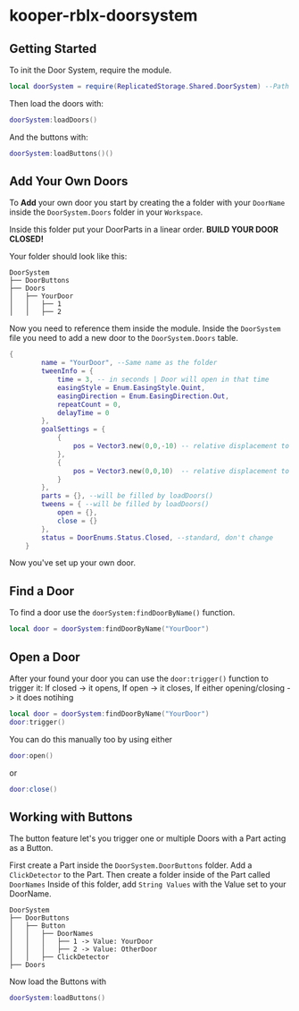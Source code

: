 # kooper-rblx-doorsystem


## Getting Started
To init the Door System, require the module.

```lua
local doorSystem = require(ReplicatedStorage.Shared.DoorSystem) --Path to the module
```
Then load the doors with:
```lua
doorSystem:loadDoors()
```
And the buttons with:
```lua
doorSystem:loadButtons()()
```

## Add Your Own Doors
To **Add** your own door you start by creating the a folder with your `DoorName` inside the `DoorSystem.Doors` folder in your `Workspace`.

Inside this folder put your DoorParts in a linear order.
**BUILD YOUR DOOR CLOSED!**

Your folder should look like this:

```
DoorSystem
├── DoorButtons
├── Doors
│   ├── YourDoor
│   │   ├── 1
│   │   ├── 2
```

Now you need to reference them inside the module.
Inside the `DoorSystem` file you need to add a new door to the `DoorSystem.Doors` table.
```lua
{
        name = "YourDoor", --Same name as the folder
        tweenInfo = {
            time = 3, -- in seconds | Door will open in that time
            easingStyle = Enum.EasingStyle.Quint,
            easingDirection = Enum.EasingDirection.Out,
            repeatCount = 0,
            delayTime = 0
        },
        goalSettings = {
            {
                pos = Vector3.new(0,0,-10) -- relative displacement to the 1st Door Part
            },
            {
                pos = Vector3.new(0,0,10)  -- relative displacement to the 2nd Door Part
            }
        },
        parts = {}, --will be filled by loadDoors()
        tweens = { --will be filled by loadDoors()
            open = {},
            close = {}
        },
        status = DoorEnums.Status.Closed, --standard, don't change
    }
```
Now you've set up your own door.

## Find a Door
To find a door use the `doorSystem:findDoorByName()` function.

```lua
local door = doorSystem:findDoorByName("YourDoor")
```

## Open a Door
After your found your door you can use the `door:trigger()` function to trigger it:
If closed                   -> it opens,
If open                     -> it closes,
If either opening/closing   -> it does notihing

```lua
local door = doorSystem:findDoorByName("YourDoor")
door:trigger()
```

You can do this manually too by using either
```lua
door:open()
```
or
```lua
door:close()
```

## Working with Buttons
The button feature let's you trigger one or multiple Doors with a Part acting as a Button.

First create a Part inside the `DoorSystem.DoorButtons` folder.
Add a `ClickDetector` to the Part.
Then create a folder inside of the Part called `DoorNames`
Inside of this folder, add ``String Values`` with the Value set to your DoorName.
```
DoorSystem
├── DoorButtons
│   ├── Button
│   │   ├── DoorNames
│   │   │   ├── 1 -> Value: YourDoor
│   │   │   ├── 2 -> Value: OtherDoor
│   │   ├── ClickDetector
├── Doors
```
Now load the Buttons with
```lua
doorSystem:loadButtons()
```